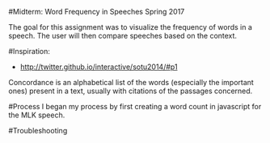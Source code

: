#Midterm: Word Frequency in Speeches
Spring 2017

The goal for this assignment was to visualize the frequency of words in a speech. The user will then compare speeches based on the context.

#Inspiration:
* http://twitter.github.io/interactive/sotu2014/#p1

Concordance is an alphabetical list of the words (especially the important ones) present in a text, usually with citations of the passages concerned.

#Process
I began my process by first creating a word count in javascript for the MLK speech.

#Troubleshooting
